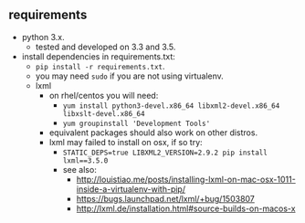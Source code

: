 ## requirements

- python 3.x.
    - tested and developed on 3.3 and 3.5.
- install dependencies in requirements.txt:
    - `pip install -r requirements.txt`.
    - you may need `sudo` if you are not using virtualenv.
    - lxml
        - on rhel/centos you will need:
            - `yum install python3-devel.x86_64 libxml2-devel.x86_64 libxslt-devel.x86_64`
            - `yum groupinstall 'Development Tools'`
        - equivalent packages should also work on other distros.
        - lxml may failed to install on osx, if so try:
            - `STATIC_DEPS=true LIBXML2_VERSION=2.9.2 pip install lxml==3.5.0`
            - see also:
                - http://louistiao.me/posts/installing-lxml-on-mac-osx-1011-inside-a-virtualenv-with-pip/
                - https://bugs.launchpad.net/lxml/+bug/1503807
                - http://lxml.de/installation.html#source-builds-on-macos-x
